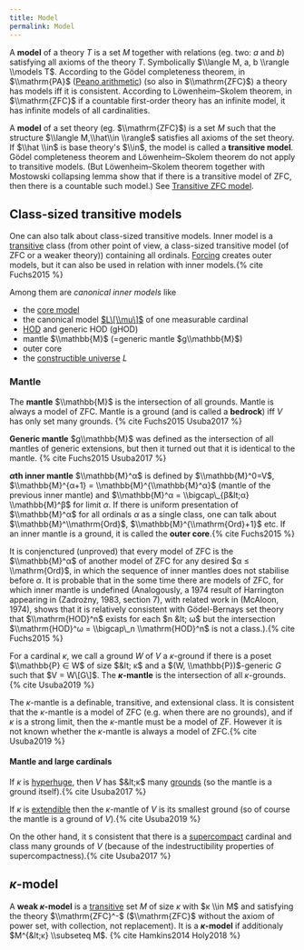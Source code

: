 ```yaml
---
title: Model
permalink: Model
---
```


A **model** of a theory $T$ is a set $M$ together with relations (eg.
two: $a$ and $b$) satisfying all axioms of the theory $T$. Symbolically
$\\langle M, a, b \\rangle \\models T$. According to the Gödel
completeness theorem, in $\\mathrm{PA}$
(<a href="index.php?title=Peano_arithmetic&amp;action=edit&amp;redlink=1" class="new" title="Peano arithmetic (page does not exist)">Peano arithmetic</a>)
(so also in $\\mathrm{ZFC}$) a theory has models iff it is consistent.
According to Löwenheim–Skolem theorem, in $\\mathrm{ZFC}$ if a countable
first-order theory has an infinite model, it has infinite models of all
cardinalities.

A **model** of a set theory (eg. $\\mathrm{ZFC}$) is a set $M$ such that
the structure $\\langle M,\\hat\\in \\rangle$ satisfies all axioms of
the set theory. If $\\hat \\in$ is base theory's $\\in$, the model is
called a **transitive model**. Gödel completeness theorem and
Löwenheim–Skolem theorem do not apply to transitive models. (But
Löwenheim–Skolem theorem together with Mostowski collapsing lemma show
that if there is a transitive model of ZFC, then there is a countable
such model.) See
<a href="Transitive_ZFC_model" class="mw-redirect" title="Transitive ZFC model">Transitive ZFC model</a>.

## Class-sized transitive models

One can also talk about class-sized transitive models. Inner model is a
[transitive](Transitive "Transitive")
class (from other point of view, a class-sized transitive model (of ZFC
or a weaker theory)) containing all ordinals.
[Forcing](Forcing "Forcing")
creates outer models, but it can also be used in relation with inner
models.{% cite Fuchs2015 %}

Among them are *canonical inner models* like

-   the [core
    model](Core_model "Core model")
-   the canonical model
    [$L\[\\mu\]$](Constructible_universe "Constructible universe")
    of one measurable cardinal
-   [HOD](HOD "HOD") and
    generic HOD (gHOD)
-   mantle $\\mathbb{M}$ (=generic mantle $g\\mathbb{M}$)
-   outer core
-   the [constructible
    universe](Constructible_universe "Constructible universe")
    $L$

### Mantle

The **mantle** $\\mathbb{M}$ is the intersection of all grounds. Mantle
is always a model of ZFC. Mantle is a ground (and is called a
**bedrock**) iff $V$ has only set many
grounds. {% cite Fuchs2015 Usuba2017 %}

**Generic mantle** $g\\mathbb{M}$ was defined as the intersection of all
mantles of generic extensions, but then it turned out that it is
identical to the
mantle. {% cite Fuchs2015 Usuba2017 %}

**$α$th inner mantle** $\\mathbb{M}^α$ is defined by $\\mathbb{M}^0=V$,
$\\mathbb{M}^{α+1} = \\mathbb{M}^{\\mathbb{M}^α}$ (mantle of the
previous inner mantle) and $\\mathbb{M}^α = \\bigcap\_{β&lt;α}
\\mathbb{M}^β$ for limit $α$. If there is uniform presentation of
$\\mathbb{M}^α$ for all ordinals $α$ as a single class, one can talk
about $\\mathbb{M}^\\mathrm{Ord}$, $\\mathbb{M}^{\\mathrm{Ord}+1}$ etc.
If an inner mantle is a ground, it is called the **outer
core**.{% cite Fuchs2015 %}

It is conjenctured (unproved) that every model of ZFC is the
$\\mathbb{M}^α$ of another model of ZFC for any desired $α ≤
\\mathrm{Ord}$, in which the sequence of inner mantles does not
stabilise before $α$. It is probable that in the some time there are
models of ZFC, for which inner mantle is undefined (Analogously, a 1974
result of Harrington appearing in (Zadrożny, 1983, section 7), with
related work in (McAloon, 1974), shows that it is relatively consistent
with Gödel-Bernays set theory that $\\mathrm{HOD}^n$ exists for each $n
&lt; ω$ but the intersection $\\mathrm{HOD}^ω = \\bigcap\_n
\\mathrm{HOD}^n$ is not a
class.).{% cite Fuchs2015 %}

For a cardinal $κ$, we call a ground $W$ of $V$ a $κ$-ground if there is
a poset $\\mathbb{P} ∈ W$ of size $&lt; κ$ and a $(W,
\\mathbb{P})$-generic $G$ such that $V = W\[G\]$. The **$κ$-mantle** is
the intersection of all
$κ$-grounds.{% cite Usuba2019 %}

The $κ$-mantle is a definable, transitive, and extensional class. It is
consistent that the $κ$-mantle is a model of ZFC (e.g. when there are no
grounds), and if $κ$ is a strong limit, then the $κ$-mantle must be a
model of ZF. However it is not known whether the $κ$-mantle is always a
model of ZFC.{% cite Usuba2019 %}

#### <span id="Mantle_and_large_cardinals" class="mw-headline">Mantle and large cardinals</span>

If $κ$ is
<a href="Hyperhuge" class="mw-redirect" title="Hyperhuge">hyperhuge</a>,
then $V$ has $&lt;κ$ many
<a href="Ground" class="mw-redirect" title="Ground">grounds</a>
(so the mantle is a ground
itself).{% cite Usuba2017 %}

If $κ$ is
[extendible](Extendible "Extendible")
then the $κ$-mantle of $V$ is its smallest ground (so of course the
mantle is a ground of
$V$).{% cite Usuba2019 %}

On the other hand, it s consistent that there is a
[supercompact](Supercompact "Supercompact")
cardinal and class many grounds of $V$ (because of the indestructibility
properties of
supercompactness).{% cite Usuba2017 %}

## $κ$-model

A **weak $κ$-model** is a
[transitive](Transitive "Transitive")
set $M$ of size $κ$ with $κ \\in M$ and satisfying the
theory $\\mathrm{ZFC}^-$ ($\\mathrm{ZFC}$ without the axiom of power
set, with collection, not replacement). It is a **$κ$-model** if
additionaly $M^{&lt;κ} \\subseteq
M$. {% cite Hamkins2014 Holy2018 %}
